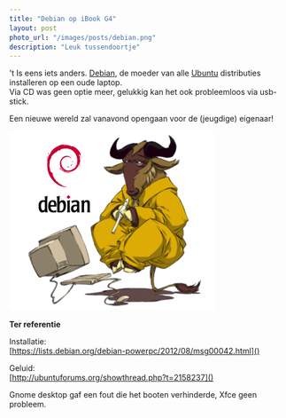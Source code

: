 ```yaml
---
title: "Debian op iBook G4"
layout: post
photo_url: "/images/posts/debian.png"
description: "Leuk tussendoortje"
---
```


't Is eens iets anders. [Debian](https://www.debian.org/), de moeder van alle [Ubuntu](http://www.ubuntu.com/) distributies installeren op een oude laptop.   
Via CD was geen optie meer, gelukkig kan het ook probleemloos via usb-stick.

Een nieuwe wereld zal vanavond opengaan voor de (jeugdige) eigenaar!

![](/images/posts/debian.png)


**Ter referentie** 

Installatie:   
[https://lists.debian.org/debian-powerpc/2012/08/msg00042.html]()   

Geluid:   
[http://ubuntuforums.org/showthread.php?t=2158237]()   

Gnome desktop gaf een fout die het booten verhinderde, Xfce geen probleem.